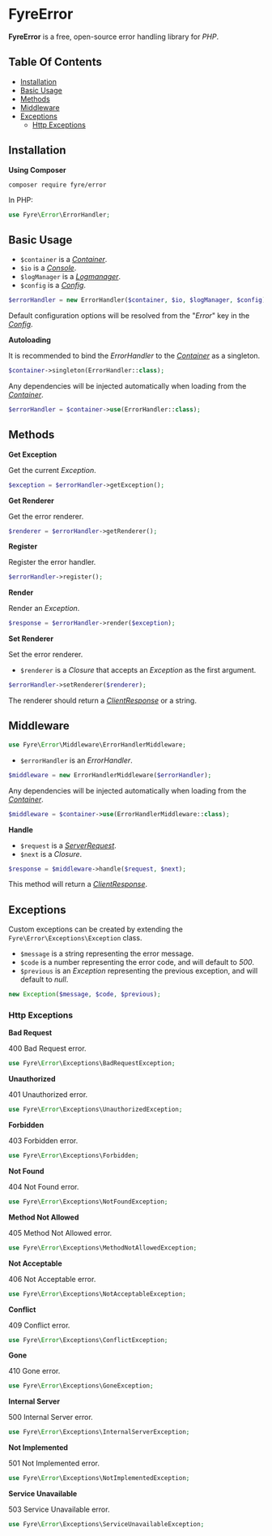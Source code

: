 # FyreError

**FyreError** is a free, open-source error handling library for *PHP*.


## Table Of Contents
- [Installation](#installation)
- [Basic Usage](#basic-usage)
- [Methods](#methods)
- [Middleware](#middleware)
- [Exceptions](#exceptions)
    - [Http Exceptions](#http-exceptions)



## Installation

**Using Composer**

```
composer require fyre/error
```

In PHP:

```php
use Fyre\Error\ErrorHandler;
```


## Basic Usage

- `$container` is a [*Container*](https://github.com/elusivecodes/FyreContainer).
- `$io` is a [*Console*](https://github.com/elusivecodes/FyreConsole).
- `$logManager` is a [*Logmanager*](https://github.com/elusivecodes/FyreLog).
- `$config` is a  [*Config*](https://github.com/elusivecodes/FyreConfig).

```php
$errorHandler = new ErrorHandler($container, $io, $logManager, $config);
```

Default configuration options will be resolved from the "*Error*" key in the [*Config*](https://github.com/elusivecodes/FyreConfig).

**Autoloading**

It is recommended to bind the *ErrorHandler* to the [*Container*](https://github.com/elusivecodes/FyreContainer) as a singleton.

```php
$container->singleton(ErrorHandler::class);
```

Any dependencies will be injected automatically when loading from the [*Container*](https://github.com/elusivecodes/FyreContainer).

```php
$errorHandler = $container->use(ErrorHandler::class);
```


## Methods

**Get Exception**

Get the current *Exception*.

```php
$exception = $errorHandler->getException();
```

**Get Renderer**

Get the error renderer.

```php
$renderer = $errorHandler->getRenderer();
```

**Register**

Register the error handler.

```php
$errorHandler->register();
```

**Render**

Render an *Exception*.

```php
$response = $errorHandler->render($exception);
```

**Set Renderer**

Set the error renderer.

- `$renderer` is a *Closure* that accepts an *Exception* as the first argument.

```php
$errorHandler->setRenderer($renderer);
```

The renderer should return a [*ClientResponse*](https://github.com/elusivecodes/FyreServer#client-responses) or a string.


## Middleware

```php
use Fyre\Error\Middleware\ErrorHandlerMiddleware;
```

- `$errorHandler` is an *ErrorHandler*.

```php
$middleware = new ErrorHandlerMiddleware($errorHandler);
```

Any dependencies will be injected automatically when loading from the [*Container*](https://github.com/elusivecodes/FyreContainer).

```php
$middleware = $container->use(ErrorHandlerMiddleware::class);
```

**Handle**

- `$request` is a [*ServerRequest*](https://github.com/elusivecodes/FyreServer#server-requests).
- `$next` is a *Closure*.

```php
$response = $middleware->handle($request, $next);
```

This method will return a [*ClientResponse*](https://github.com/elusivecodes/FyreServer#client-responses).


## Exceptions

Custom exceptions can be created by extending the `Fyre\Error\Exceptions\Exception` class.

- `$message` is a string representing the error message.
- `$code` is a number representing the error code, and will default to *500*.
- `$previous` is an *Exception* representing the previous exception, and will default to *null*.

```php
new Exception($message, $code, $previous);
```


### Http Exceptions

**Bad Request**

400 Bad Request error.

```php
use Fyre\Error\Exceptions\BadRequestException;
```

**Unauthorized**

401 Unauthorized error.

```php
use Fyre\Error\Exceptions\UnauthorizedException;
```

**Forbidden**

403 Forbidden error.

```php
use Fyre\Error\Exceptions\Forbidden;
```

**Not Found**

404 Not Found error.

```php
use Fyre\Error\Exceptions\NotFoundException;
```

**Method Not Allowed**

405 Method Not Allowed error.

```php
use Fyre\Error\Exceptions\MethodNotAllowedException;
```

**Not Acceptable**

406 Not Acceptable error.

```php
use Fyre\Error\Exceptions\NotAcceptableException;
```

**Conflict**

409 Conflict error.

```php
use Fyre\Error\Exceptions\ConflictException;
```

**Gone**

410 Gone error.

```php
use Fyre\Error\Exceptions\GoneException;
```

**Internal Server**

500 Internal Server error.

```php
use Fyre\Error\Exceptions\InternalServerException;
```

**Not Implemented**

501 Not Implemented error.

```php
use Fyre\Error\Exceptions\NotImplementedException;
```

**Service Unavailable**

503 Service Unavailable error.

```php
use Fyre\Error\Exceptions\ServiceUnavailableException;
```